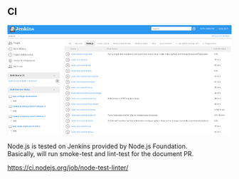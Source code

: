 ## CI

![](../../images/ci.png)

Node.js is tested on Jenkins provided by Node.js Foundation.  
Basically, will run smoke-test and lint-test for the document PR.

<a href="https://ci.nodejs.org/job/node-test-linter/" class="ref-link">
  https://ci.nodejs.org/job/node-test-linter/
</a>
